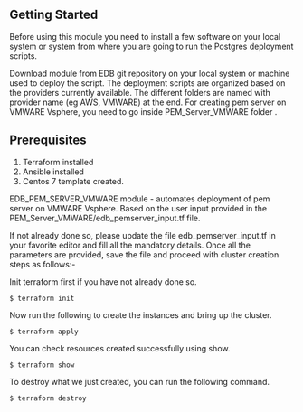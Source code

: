 ## Getting Started
Before using this module you need to install a few software on your local system or system from where you are going to run the Postgres deployment scripts. 

Download module from EDB git repository on your local system or machine used to deploy the script. The deployment scripts are organized based on the providers currently available. The different folders are named with provider name (eg AWS, VMWARE) at the end. For creating pem server on VMWARE Vsphere, you need to go inside PEM_Server_VMWARE folder .

## Prerequisites
1. Terraform installed 
2. Ansible installed
3. Centos 7 template created.

EDB_PEM_SERVER_VMWARE module - automates deployment of pem server on VMWARE Vsphere. Based on the user input provided in the PEM_Server_VMWARE/edb_pemserver_input.tf file.

If not already done so, please update the file edb_pemserver_input.tf in your favorite editor and fill all the mandatory details. Once all the parameters are provided, save the file and proceed with cluster creation steps as follows:-


Init terraform first if you have not already done so.

```
$ terraform init
```

Now run the following to create the instances and bring up the cluster.

```
$ terraform apply
```
You can check resources created successfully using show.

```
$ terraform show
```
To destroy what we just created, you can run the following command.

```
$ terraform destroy
```

